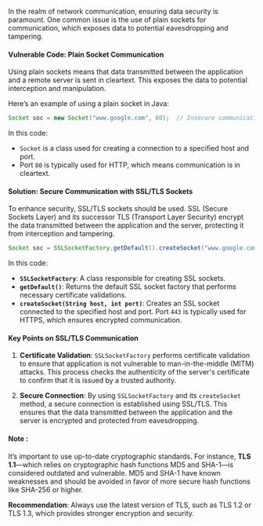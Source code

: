 
In the realm of network communication, ensuring data security is paramount. One common issue is the use of plain sockets for communication, which exposes data to potential eavesdropping and tampering. 
#### **Vulnerable Code: Plain Socket Communication**

Using plain sockets means that data transmitted between the application and a remote server is sent in cleartext. This exposes the data to potential interception and manipulation.

Here’s an example of using a plain socket in Java:

```java
Socket soc = new Socket("www.google.com", 80);  // Insecure communication
```

In this code:
- `Socket` is a class used for creating a connection to a specified host and port.
- Port `80` is typically used for HTTP, which means communication is in cleartext.

#### **Solution: Secure Communication with SSL/TLS Sockets**

To enhance security,  SSL/TLS sockets should be used. SSL (Secure Sockets Layer) and its successor TLS (Transport Layer Security) encrypt the data transmitted between the application and the server, protecting it from interception and tampering.

```java
Socket soc = SSLSocketFactory.getDefault().createSocket("www.google.com", 443);
```

In this code:
- **`SSLSocketFactory`**: A class responsible for creating SSL sockets.
- **`getDefault()`**: Returns the default SSL socket factory that performs necessary certificate validations.
- **`createSocket(String host, int port)`**: Creates an SSL socket connected to the specified host and port. Port `443` is typically used for HTTPS, which ensures encrypted communication.

#### **Key Points on SSL/TLS Communication**

1. **Certificate Validation**: `SSLSocketFactory` performs certificate validation to ensure that application is not vulnerable to man-in-the-middle (MITM) attacks. This process checks the authenticity of the server's certificate to confirm that it is issued by a trusted authority.

2. **Secure Connection**: By using `SSLSocketFactory` and its `createSocket` method, a secure connection is established using SSL/TLS. This ensures that the data transmitted between the application and the server is encrypted and protected from eavesdropping.

#### **Note** : 

It’s important to use up-to-date cryptographic standards. For instance, **TLS 1.1**—which relies on cryptographic hash functions MD5 and SHA-1—is considered outdated and vulnerable. MD5 and SHA-1 have known weaknesses and should be avoided in favor of more secure hash functions like SHA-256 or higher.

**Recommendation**: Always use the latest version of TLS, such as TLS 1.2 or TLS 1.3, which provides stronger encryption and security.

